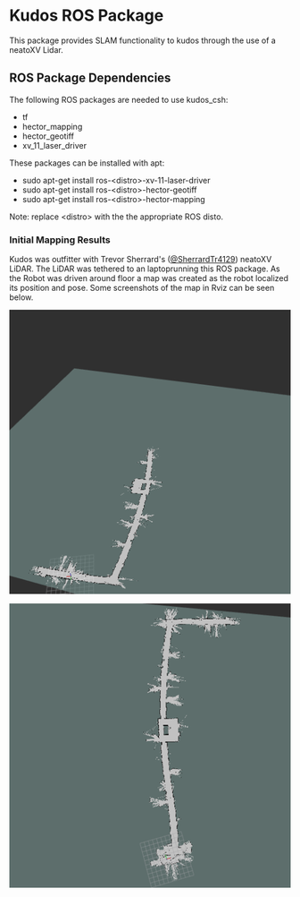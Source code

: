 # Kudos ROS Package

This package provides SLAM functionality to kudos through the use of a neatoXV
Lidar.

ROS Package Dependencies
------------------------

The following ROS packages are needed to use kudos\_csh:

- tf
- hector\_mapping
- hector\_geotiff
- xv\_11\_laser\_driver

These packages can be installed with apt:

- sudo apt-get install ros-\<distro\>-xv-11-laser-driver
- sudo apt-get install ros-\<distro\>-hector-geotiff
- sudo apt-get install ros-\<distro\>-hector-mapping

Note: replace \<distro\> with the the appropriate ROS disto.

### Initial Mapping Results

Kudos was outfitter with Trevor Sherrard's
([@SherrardTr4129](https://github.com/sherrardTr4129)) neatoXV LiDAR.
The LiDAR was tethered to an laptoprunning this ROS package.
As the Robot was driven around floor a map was created as the robot localized
its position and pose. Some screenshots of the map in Rviz can be seen below.

![CSH Map1](images/CSH_Map_1.png)

![CSH Map2](images/CSH_Map_2.png)
